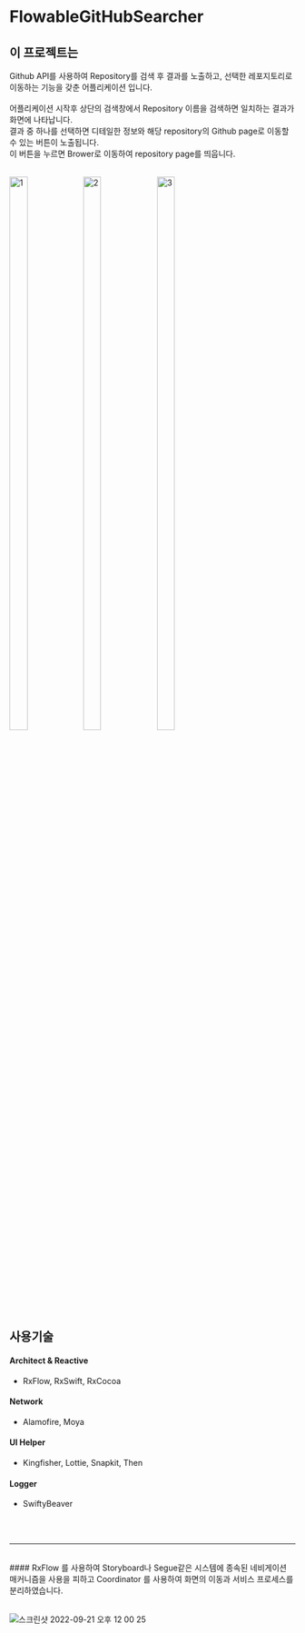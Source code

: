 # FlowableGitHubSearcher


## 이 프로젝트는
Github API를 사용하여 Repository를 검색 후 결과를 노출하고, 선택한 레포지토리로 이동하는 기능을 갖춘 어플리케이션 입니다.   
<br>
어플리케이션 시작후 상단의 검색창에서 Repository 이름을 검색하면 일치하는 결과가 화면에 나타납니다.   
결과 중 하나를 선택하면 디테일한 정보와 해당 repository의 Github page로 이동할 수 있는 버튼이 노출됩니다.   
이 버튼을 누르면 Brower로 이동하여 repository page를 띄웁니다. 
<br><br>


<img src="https://user-images.githubusercontent.com/45508297/191397442-9c421fa3-f862-4af9-9b57-0ab0798b5df2.png" width="25%" height="50%" title="" alt="1"></img>
<img src="https://user-images.githubusercontent.com/45508297/191397440-15be09e1-e721-4f6d-bd2b-6ef7d9fe461c.png" width="25%" height="50%" title="" alt="2"></img>
<img src="https://user-images.githubusercontent.com/45508297/191397435-445724c4-f91a-43bf-acb2-4d1cec1bbafa.png" width="25%" height="50%" title="" alt="3"></img>

<br><br>
     
## 사용기술 
#### Architect & Reactive
- RxFlow, RxSwift, RxCocoa
#### Network
- Alamofire, Moya
#### UI Helper
- Kingfisher, Lottie, Snapkit, Then
#### Logger
- SwiftyBeaver

<br><br>

-------
<br>
#### RxFlow 를 사용하여 Storyboard나 Segue같은 시스템에 종속된 네비게이션 매커니즘을 사용을 피하고 Coordinator 를 사용하여 화면의 이동과 서비스 프로세스를 분리하였습니다.
<br><br>

![스크린샷 2022-09-21 오후 12 00 25](https://user-images.githubusercontent.com/45508297/191404685-c47bd5a4-f7af-432f-a27c-817bc8ac0255.png)


